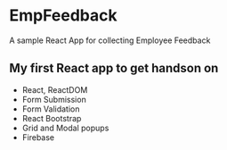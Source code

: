 # EmpFeedback
A sample React App for collecting Employee Feedback

## My first React app to get handson on
 - React, ReactDOM
 - Form Submission
 - Form Validation
 - React Bootstrap
 - Grid and Modal popups
 - Firebase 
